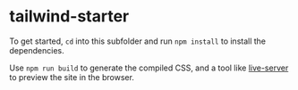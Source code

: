 # tailwind-starter

To get started, `cd` into this subfolder and run `npm install` to install the dependencies.

Use `npm run build` to generate the compiled CSS, and a tool like [live-server](https://www.npmjs.com/package/live-server) to preview the site in the browser.

